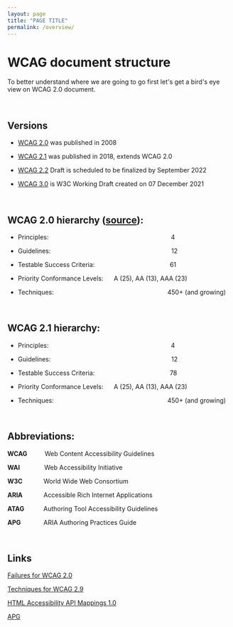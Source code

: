 ```yaml
---
layout: page
title: "PAGE TITLE"
permalink: /overview/
---
```

<link rel="stylesheet" href="/assets/css/style.css?v=07f9abc06ad55cffb2433692575c223659db012e" media="screen"><link rel="stylesheet" href="/css/style.css">
   
<div class="shell" markdown="1">

# WCAG document structure

To better understand where we are going to go first let's  get a bird's eye view on WCAG 2.0 document.

&nbsp; 

## Versions

- [WCAG 2.0](https://www.w3.org/TR/WCAG20/) was published in 2008

- [WCAG 2.1](https://www.w3.org/TR/WCAG21/) was published in 2018, extends WCAG 2.0

- [WCAG 2.2](https://www.w3.org/TR/WCAG22/) Draft is scheduled to be finalized by September 2022

- [WCAG 3.0](https://www.w3.org/TR/wcag-3.0/) is W3C Working Draft created on 07 December 2021

&nbsp; 

## WCAG 2.0 hierarchy ([source](https://www.audioeye.com/post/web-content-accessibility-guidelines/)):

* Principles: &nbsp; &nbsp; &nbsp; &nbsp; &nbsp; &nbsp; &nbsp; &nbsp; &nbsp; &nbsp; &nbsp; &nbsp; &nbsp; &nbsp; &nbsp; &nbsp; &nbsp; &nbsp; &nbsp; &nbsp; &nbsp; &nbsp; &nbsp; &nbsp; &nbsp; &nbsp; &nbsp; &nbsp;&nbsp; &nbsp; &nbsp; &nbsp; &nbsp; &nbsp; &nbsp; 4
  
* Guidelines: &nbsp; &nbsp; &nbsp; &nbsp; &nbsp; &nbsp; &nbsp; &nbsp; &nbsp; &nbsp; &nbsp; &nbsp; &nbsp; &nbsp; &nbsp; &nbsp; &nbsp; &nbsp; &nbsp; &nbsp; &nbsp; &nbsp; &nbsp; &nbsp; &nbsp; &nbsp; &nbsp; &nbsp; &nbsp; &nbsp; &nbsp; &nbsp; &nbsp; &nbsp; 12
  
* Testable Success Criteria:&nbsp; &nbsp; &nbsp; &nbsp; &nbsp; &nbsp; &nbsp; &nbsp; &nbsp; &nbsp;&nbsp;&nbsp;&nbsp;&nbsp;&nbsp;&nbsp;&nbsp;&nbsp;&nbsp;&nbsp;&nbsp;&nbsp;&nbsp;&nbsp;&nbsp;&nbsp;&nbsp;&nbsp;&nbsp;&nbsp;&nbsp;&nbsp;&nbsp;&nbsp;61
  
* Priority Conformance Levels:&nbsp; &nbsp; &nbsp; A (25), AA (13), AAA (23)
  
* Techniques: &nbsp; &nbsp; &nbsp; &nbsp; &nbsp; &nbsp; &nbsp; &nbsp; &nbsp; &nbsp; &nbsp; &nbsp; &nbsp; &nbsp; &nbsp; &nbsp; &nbsp; &nbsp; &nbsp; &nbsp; &nbsp; &nbsp; &nbsp; &nbsp; &nbsp; &nbsp; &nbsp; &nbsp; &nbsp; &nbsp; &nbsp; &nbsp; 450+ (and growing)
  
&nbsp; 

## WCAG 2.1 hierarchy:

* Principles: &nbsp; &nbsp; &nbsp; &nbsp; &nbsp; &nbsp; &nbsp; &nbsp; &nbsp; &nbsp; &nbsp; &nbsp; &nbsp; &nbsp; &nbsp; &nbsp; &nbsp; &nbsp; &nbsp; &nbsp; &nbsp; &nbsp; &nbsp; &nbsp; &nbsp; &nbsp; &nbsp; &nbsp;&nbsp; &nbsp; &nbsp; &nbsp; &nbsp; &nbsp; &nbsp; 4
  
* Guidelines: &nbsp; &nbsp; &nbsp; &nbsp; &nbsp; &nbsp; &nbsp; &nbsp; &nbsp; &nbsp; &nbsp; &nbsp; &nbsp; &nbsp; &nbsp; &nbsp; &nbsp; &nbsp; &nbsp; &nbsp; &nbsp; &nbsp; &nbsp; &nbsp; &nbsp; &nbsp; &nbsp; &nbsp; &nbsp; &nbsp; &nbsp; &nbsp; &nbsp; &nbsp; 12
  
* Testable Success Criteria:&nbsp; &nbsp; &nbsp; &nbsp; &nbsp; &nbsp; &nbsp; &nbsp; &nbsp;&nbsp;&nbsp;&nbsp;&nbsp;&nbsp;&nbsp;&nbsp;&nbsp;&nbsp;&nbsp;&nbsp;&nbsp;&nbsp;&nbsp;&nbsp;&nbsp;&nbsp;&nbsp;&nbsp;&nbsp;&nbsp;&nbsp;&nbsp;&nbsp;&nbsp; 78
  
* Priority Conformance Levels:&nbsp; &nbsp; &nbsp; A (25), AA (13), AAA (23)
  
* Techniques: &nbsp; &nbsp; &nbsp; &nbsp; &nbsp; &nbsp; &nbsp; &nbsp; &nbsp; &nbsp; &nbsp; &nbsp; &nbsp; &nbsp; &nbsp; &nbsp; &nbsp; &nbsp; &nbsp; &nbsp; &nbsp; &nbsp; &nbsp; &nbsp; &nbsp; &nbsp; &nbsp; &nbsp; &nbsp; &nbsp; &nbsp; &nbsp; 450+ (and growing)
  
&nbsp; 

## Abbreviations:

**WCAG** &nbsp; &nbsp; &nbsp;&nbsp;&nbsp;&nbsp;&nbsp;Web Content Accessibility Guidelines

**WAI**&nbsp; &nbsp; &nbsp; &nbsp; &nbsp; &nbsp; &nbsp; Web Accessibility Initiative

**W3C**&nbsp; &nbsp; &nbsp; &nbsp; &nbsp; &nbsp; World Wide Web Consortium

**ARIA** &nbsp; &nbsp; &nbsp; &nbsp; &nbsp; &nbsp;Accessible Rich Internet Applications

**ATAG** &nbsp; &nbsp; &nbsp; &nbsp; &nbsp;&nbsp;Authoring Tool Accessibility Guidelines

**APG**&nbsp; &nbsp; &nbsp; &nbsp; &nbsp; &nbsp;&nbsp; ARIA Authoring Practices Guide

&nbsp; 

## Links

[Failures for WCAG 2.0](https://www.w3.org/TR/WCAG20-TECHS/failures)

[Techniques for WCAG 2.9](https://www.w3.org/TR/WCAG20-TECHS/)

[HTML Accessibility API Mappings 1.0](https://www.w3.org/TR/html-aam-1.0/#accessible-name-and-description-computation)

[APG](https://www.w3.org/WAI/ARIA/apg/practices/landmark-regions/)

</div>
